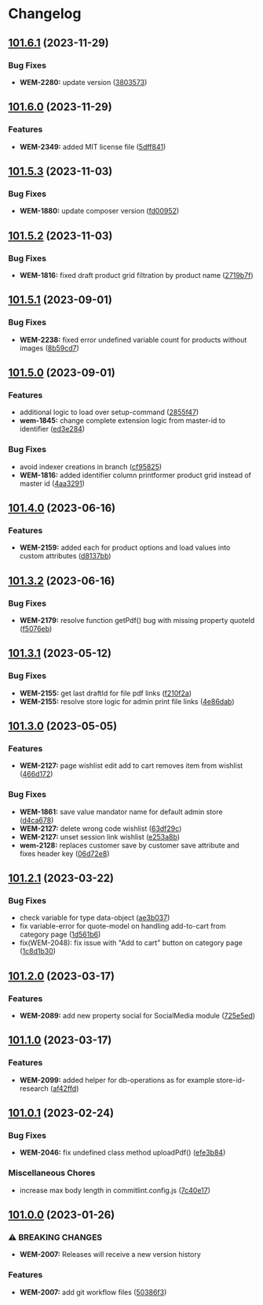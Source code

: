 # Changelog

## [101.6.1](https://github.com/risscsolutions/printformer-magento-2/compare/v101.6.0...v101.6.1) (2023-11-29)


### Bug Fixes

* **WEM-2280:** update version ([3803573](https://github.com/risscsolutions/printformer-magento-2/commit/3803573c828f0867366ee3e62c299d29960820dd))

## [101.6.0](https://github.com/risscsolutions/printformer-magento-2/compare/v101.5.3...v101.6.0) (2023-11-29)


### Features

* **WEM-2349:** added MIT license file ([5dff841](https://github.com/risscsolutions/printformer-magento-2/commit/5dff8416ea7c6fcf51bb497a2233908bb4d3f71e))

## [101.5.3](https://github.com/risscsolutions/printformer-magento-2/compare/v101.5.2...v101.5.3) (2023-11-03)


### Bug Fixes

* **WEM-1880:** update composer version ([fd00952](https://github.com/risscsolutions/printformer-magento-2/commit/fd0095225ba91d0bbe3b8b89903d9f2be717f0a5))

## [101.5.2](https://github.com/risscsolutions/printformer-magento-2/compare/v101.5.1...v101.5.2) (2023-11-03)


### Bug Fixes

* **WEM-1816:** fixed draft product grid filtration by product name ([2719b7f](https://github.com/risscsolutions/printformer-magento-2/commit/2719b7fb19bc51105a2c246dd58be01496819ab2))

## [101.5.1](https://github.com/risscsolutions/printformer-magento-2/compare/v101.5.0...v101.5.1) (2023-09-01)


### Bug Fixes

* **WEM-2238:** fixed error undefined variable count for products without images ([8b59cd7](https://github.com/risscsolutions/printformer-magento-2/commit/8b59cd752fecccc4b1be26b2391c167692613b36))

## [101.5.0](https://github.com/risscsolutions/printformer-magento-2/compare/v101.4.0...v101.5.0) (2023-09-01)


### Features

* additional logic to load over setup-command ([2855f47](https://github.com/risscsolutions/printformer-magento-2/commit/2855f47085d19503634abcf718132ea59647b197))
* **wem-1845:** change complete extension logic from master-id to identifier ([ed3e284](https://github.com/risscsolutions/printformer-magento-2/commit/ed3e284fa7864fcc606694427fdc471e65291ce6))


### Bug Fixes

* avoid indexer creations in branch ([cf95825](https://github.com/risscsolutions/printformer-magento-2/commit/cf95825b05b0c280824fc0768320b1c4e2b26c58))
* **WEM-1816:** added identifier column printformer product grid instead of master id ([4aa3291](https://github.com/risscsolutions/printformer-magento-2/commit/4aa329117220faab714398c4e76d1939eb2afccc))

## [101.4.0](https://github.com/risscsolutions/printformer-magento-2/compare/v101.3.2...v101.4.0) (2023-06-16)


### Features

* **WEM-2159:** added each for product options and load values into custom attributes ([d8137bb](https://github.com/risscsolutions/printformer-magento-2/commit/d8137bb46a9bd2d205570bf8213d92af0afb6c20))

## [101.3.2](https://github.com/risscsolutions/printformer-magento-2/compare/v101.3.1...v101.3.2) (2023-06-16)


### Bug Fixes

* **WEM-2179:** resolve function getPdf() bug with missing property quoteId ([f5076eb](https://github.com/risscsolutions/printformer-magento-2/commit/f5076ebc0564de39bed859c71e86ed7eb6f1c847))

## [101.3.1](https://github.com/risscsolutions/printformer-magento-2/compare/v101.3.0...v101.3.1) (2023-05-12)


### Bug Fixes

* **WEM-2155:** get last draftId for file pdf links ([f210f2a](https://github.com/risscsolutions/printformer-magento-2/commit/f210f2ac44b1dc52e6fe4012c4ac17c979e14d37))
* **WEM-2155:** resolve store logic for admin print file links ([4e86dab](https://github.com/risscsolutions/printformer-magento-2/commit/4e86dab410b04e45c29c6ed95cdb4b54b2067583))

## [101.3.0](https://github.com/risscsolutions/printformer-magento-2/compare/v101.2.1...v101.3.0) (2023-05-05)


### Features

* **WEM-2127:** page wishlist edit add to cart removes item from wishlist ([466d172](https://github.com/risscsolutions/printformer-magento-2/commit/466d1720a24acc95592718024698e1d636e827dc))


### Bug Fixes

* **WEM-1861:** save value mandator name for default admin store ([d4ca678](https://github.com/risscsolutions/printformer-magento-2/commit/d4ca6789c9b6360d0613fbe3185eb770ccb76905))
* **WEM-2127:** delete wrong code wishlist ([63df29c](https://github.com/risscsolutions/printformer-magento-2/commit/63df29c98768963049e46a40de41db0dd49bbb2e))
* **WEM-2127:** unset session link wishlist ([e253a8b](https://github.com/risscsolutions/printformer-magento-2/commit/e253a8b9b69a6291ff0356206f5653a0434c8211))
* **wem-2128:** replaces customer save by customer save attribute and fixes header key ([06d72e8](https://github.com/risscsolutions/printformer-magento-2/commit/06d72e8ff3e9beb70d915affdd77bd56acdf7a77))

## [101.2.1](https://github.com/risscsolutions/printformer-magento-2/compare/v101.2.0...v101.2.1) (2023-03-22)


### Bug Fixes

* check variable for type data-object ([ae3b037](https://github.com/risscsolutions/printformer-magento-2/commit/ae3b0375c9af3555308b70d1f69ec6621130c084))
* fix variable-error for quote-model on handling add-to-cart from category page ([1d561b6](https://github.com/risscsolutions/printformer-magento-2/commit/1d561b674d7225b12f09178f1c39177271e12bbb))
* fix(WEM-2048): fix issue with "Add to cart" button on category page ([1c8d1b30](https://github.com/risscsolutions/printformer-magento-2/commit/1c8d1b30))

## [101.2.0](https://github.com/risscsolutions/printformer-magento-2/compare/v101.1.0...v101.2.0) (2023-03-17)


### Features

* **WEM-2089:** add new property social for SocialMedia module ([725e5ed](https://github.com/risscsolutions/printformer-magento-2/commit/725e5ed8cb6fc0a5c0c48234f671b2fdb9e3137e))

## [101.1.0](https://github.com/risscsolutions/printformer-magento-2/compare/v101.0.1...v101.1.0) (2023-03-17)


### Features

* **WEM-2099:** added helper for db-operations as for example store-id-research ([af42ffd](https://github.com/risscsolutions/printformer-magento-2/commit/af42ffd286a7ab27bb9a21f89ce8acf674599c6f))

## [101.0.1](https://github.com/risscsolutions/printformer-magento-2/compare/v101.0.0...v101.0.1) (2023-02-24)


### Bug Fixes

* **WEM-2046:** fix undefined class method uploadPdf() ([efe3b84](https://github.com/risscsolutions/printformer-magento-2/commit/efe3b8432b6c5bbe80a8e42a77efdcac7f1a76e9))


### Miscellaneous Chores

* increase max body length in commitlint.config.js ([7c40e17](https://github.com/risscsolutions/printformer-magento-2/commit/7c40e1760006acd5e1075dc30640639bc61b2a2b))

## [101.0.0](https://github.com/risscsolutions/printformer-magento-2/compare/100.9.5...v101.0.0) (2023-01-26)


### ⚠ BREAKING CHANGES

* **WEM-2007:** Releases will receive a new version history

### Features

* **WEM-2007:** add git workflow files ([50386f3](https://github.com/risscsolutions/printformer-magento-2/commit/50386f39227868890c7419ecaf99941ceba00a6f))
